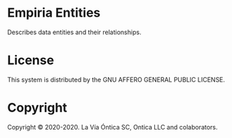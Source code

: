 ﻿# Empiria Entities

Describes data entities and their relationships.

# License

This system is distributed by the GNU AFFERO GENERAL PUBLIC LICENSE.

# Copyright

Copyright © 2020-2020. La Vía Óntica SC, Ontica LLC and colaborators.
